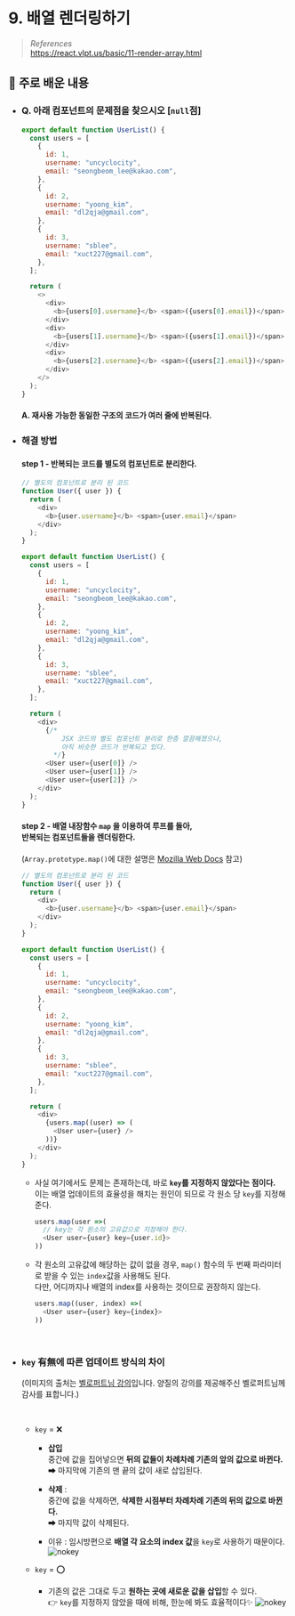 # 9. 배열 렌더링하기

> _References_ <br> https://react.vlpt.us/basic/11-render-array.html

## 📕 주로 배운 내용

- ### Q. 아래 컴포넌트의 문제점을 찾으시오 [`null`점]

  ```javascript
  export default function UserList() {
    const users = [
      {
        id: 1,
        username: "uncyclocity",
        email: "seongbeom_lee@kakao.com",
      },
      {
        id: 2,
        username: "yoong_kim",
        email: "dl2qja@gmail.com",
      },
      {
        id: 3,
        username: "sblee",
        email: "xuct227@gmail.com",
      },
    ];

    return (
      <>
        <div>
          <b>{users[0].username}</b> <span>({users[0].email})</span>
        </div>
        <div>
          <b>{users[1].username}</b> <span>({users[1].email})</span>
        </div>
        <div>
          <b>{users[2].username}</b> <span>({users[2].email})</span>
        </div>
      </>
    );
  }
  ```

  #### A. 재사용 가능한 동일한 구조의 코드가 여러 줄에 반복된다.

- ### 해결 방법

  #### **step 1 -** 반복되는 코드를 **별도의 컴포넌트로 분리**한다.

  ```javascript
  // 별도의 컴포넌트로 분리 된 코드
  function User({ user }) {
    return (
      <div>
        <b>{user.username}</b> <span>{user.email}</span>
      </div>
    );
  }

  export default function UserList() {
    const users = [
      {
        id: 1,
        username: "uncyclocity",
        email: "seongbeom_lee@kakao.com",
      },
      {
        id: 2,
        username: "yoong_kim",
        email: "dl2qja@gmail.com",
      },
      {
        id: 3,
        username: "sblee",
        email: "xuct227@gmail.com",
      },
    ];

    return (
      <div>
        {/*
            JSX 코드의 별도 컴포넌트 분리로 한층 깔끔해졌으나,
            아직 비슷한 코드가 반복되고 있다.
          */}
        <User user={user[0]} />
        <User user={user[1]} />
        <User user={user[2]} />
      </div>
    );
  }
  ```

  #### **step 2 -** **배열 내장함수 `map`** 을 이용하여 루프를 돌아, <br> 반복되는 컴포넌트들을 렌더링한다. <br>

  (`Array.prototype.map()`에 대한 설명은 <a href="https://developer.mozilla.org/ko/docs/Web/JavaScript/Reference/Global_Objects/Array/map">Mozilla Web Docs</a> 참고)

  ```javascript
  // 별도의 컴포넌트로 분리 된 코드
  function User({ user }) {
    return (
      <div>
        <b>{user.username}</b> <span>{user.email}</span>
      </div>
    );
  }

  export default function UserList() {
    const users = [
      {
        id: 1,
        username: "uncyclocity",
        email: "seongbeom_lee@kakao.com",
      },
      {
        id: 2,
        username: "yoong_kim",
        email: "dl2qja@gmail.com",
      },
      {
        id: 3,
        username: "sblee",
        email: "xuct227@gmail.com",
      },
    ];

    return (
      <div>
        {users.map((user) => (
          <User user={user} />
        ))}
      </div>
    );
  }
  ```

  - 사실 여기에서도 문제는 존재하는데, 바로 **`key`를 지정하지 않았다는 점이다.** <br> 이는 배열 업데이트의 효율성을 해치는 원인이 되므로 각 원소 당 `key`를 지정해준다.

    ```javascript
    users.map(user =>(
      // key는 각 원소의 고유값으로 지정해야 한다.
      <User user={user} key={user.id}>
    ))
    ```

  - 각 원소의 고유값에 해당하는 값이 없을 경우, `map()` 함수의 두 번째 파라미터로 받을 수 있는 `index`값을 사용해도 된다.<br>다만, 어디까지나 배열의 index를 사용하는 것이므로 권장하지 않는다.

    ```javascript
    users.map((user, index) =>(
      <User user={user} key={index}>
    ))
    ```

<br>

- ### `key` 有無에 따른 업데이트 방식의 차이

  (이미지의 출처는 <a href="https://react.vlpt.us/basic/11-render-array.html">벨로퍼트님 강의</a>입니다. 양질의 강의를 제공해주신 벨로퍼트님께 감사를 표합니다.)

  <br>

  - `key` = ❌

    - **삽입** <br> 중간에 값을 집어넣으면 **뒤의 값들이 차례차례 기존의 앞의 값으로 바뀐다.** <br> ➡ 마지막에 기존의 맨 끝의 값이 새로 삽입된다.

    - **삭제** : <br> 중간에 값을 삭제하면, **삭제한 시점부터 차례차례 기존의 뒤의 값으로 바뀐다.** <br> ➡ 마지막 값이 삭제된다.

    - 이유 : 임시방편으로 **배열 각 요소의 index 값**을 `key`로 사용하기 때문이다.
      ![nokey](https://i.imgur.com/3rkaiY1.gif)

  - `key` = ⭕
    - 기존의 값은 그대로 두고 **원하는 곳에 새로운 값을 삽입**할 수 있다. <br> 👉 `key`를 지정하지 않았을 때에 비해, 한눈에 봐도 효율적이다✨
      ![nokey](https://i.imgur.com/yEUS6Bx.gif)
